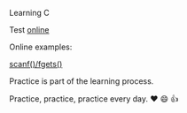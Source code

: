 Learning C

Test [online](https://taas.trust-in-soft.com/tsnippet/#)

Online examples:

[scanf()/fgets()](http://sekrit.de/webdocs/c/beginners-guide-away-from-scanf.html)

Practice is part of the learning process.

Practice, practice, practice every day. :heart: :smile:  :thumbsup:

